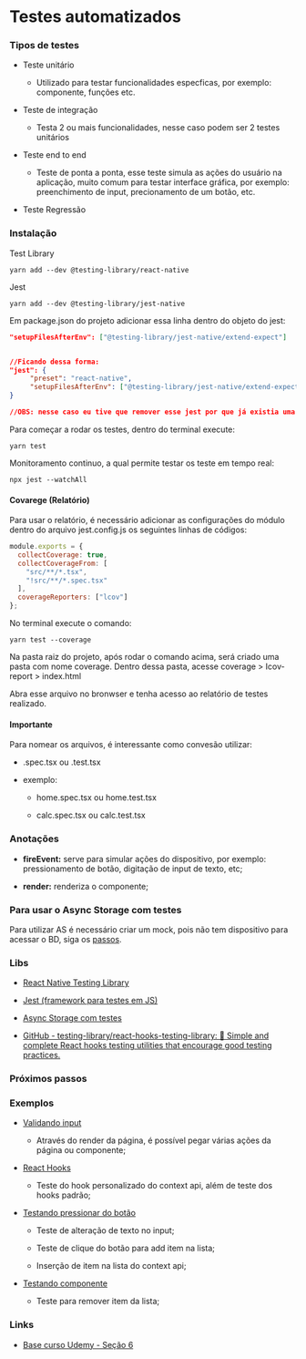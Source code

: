 # Testes automatizados

### Tipos de testes

* Teste unitário
  
  * Utilizado para testar funcionalidades especficas, por exemplo: componente, funções etc.

* Teste de integração
  
  * Testa 2 ou mais funcionalidades, nesse caso podem ser 2 testes unitários

* Teste end to end
  
  * Teste de ponta a ponta, esse teste simula as ações do usuário na aplicação, muito comum para testar interface gráfica, por exemplo: preenchimento de input, precionamento de um botão, etc.

* Teste  Regressão

 

### Instalação

Test Library

```
yarn add --dev @testing-library/react-native
```

Jest

```
yarn add --dev @testing-library/jest-native
```

Em package.json do projeto adicionar essa linha dentro do objeto do jest:

```json
"setupFilesAfterEnv": ["@testing-library/jest-native/extend-expect"]


//Ficando dessa forma:
"jest": {
     "preset": "react-native",
     "setupFilesAfterEnv": ["@testing-library/jest-native/extend-expect"]
}

//OBS: nesse caso eu tive que remover esse jest por que já existia uma configuração com o arquivo na raiz jest.config.js
```

Para começar a rodar os testes, dentro do terminal execute:

```
yarn test
```

Monitoramento continuo, a qual permite testar os teste em tempo real:

```
npx jest --watchAll
```

#### Covarege (Relatório)

Para usar o relatório, é necessário adicionar as configurações do módulo dentro do arquivo jest.config.js os seguintes linhas de códigos:

```js
module.exports = {
  collectCoverage: true,
  collectCoverageFrom: [
    "src/**/*.tsx",
    "!src/**/*.spec.tsx"
  ],
  coverageReporters: ["lcov"]
};
```

No terminal execute o comando:

```
yarn test --coverage
```

Na pasta raiz do projeto, após rodar o comando acima, será criado uma pasta com nome coverage. Dentro dessa pasta, acesse coverage > Icov-report > index.html

Abra esse arquivo no bronwser e tenha acesso ao relatório de testes realizado.

#### Importante

Para nomear os arquivos, é interessante como convesão utilizar:

* .spec.tsx ou .test.tsx

* exemplo:
  
  * home.spec.tsx ou home.test.tsx
  
  * calc.spec.tsx ou calc.test.tsx

### Anotações

* **fireEvent:** serve para simular ações do dispositivo, por exemplo: pressionamento de botão, digitação de input de texto, etc;

* **render:** renderiza o componente;

### Para usar o Async Storage com testes

Para utilizar AS é necessário criar um mock, pois não tem dispositivo para acessar o BD, siga os [passos](https://react-native-async-storage.github.io/async-storage/docs/advanced/jest).

### Libs

* [React Native Testing Library](https://callstack.github.io/react-native-testing-library/docs/getting-started/)

* [Jest (framework para testes em JS)](https://jestjs.io/docs/getting-started)

* [Async Storage com testes](https://react-native-async-storage.github.io/async-storage/docs/advanced/jest)

* [GitHub - testing-library/react-hooks-testing-library: 🐏 Simple and complete React hooks testing utilities that encourage good testing practices.](https://github.com/testing-library/react-hooks-testing-library)

 

### Próximos passos

### 

### Exemplos

* [Validando input](https://github.com/aluiziodeveloper/rn-app-mytasks/commit/91dc00912b759ed848e2f0d75db823467b276a60)
  
  * Através do render da página, é possível pegar várias ações da página ou componente;

* [React Hooks](https://github.com/aluiziodeveloper/rn-app-mytasks/commit/e90b7283e75f2dbc29d64bacd9a49c5f94309928)
  
  * Teste do hook personalizado do context api, além de teste dos hooks padrão;

* [Testando pressionar do botão](https://github.com/aluiziodeveloper/rn-app-mytasks/commit/3acd5399a27d30b5b8ea559f3e89c275a82cfbfe)
  
  * Teste de alteração de texto no input;
  
  * Teste de clique do botão para add item na lista;
  
  * Inserção de item na lista do context api;

* [Testando componente](https://github.com/aluiziodeveloper/rn-app-mytasks/commit/5c1140476f21317d7af2a6e57d0b12122493c1cb)
  
  * Teste para remover item da lista; 

### Links

* [Base curso Udemy - Seção 6](https://www.udemy.com/course/react-native-typescript/learn/lecture/30518112#overview)
